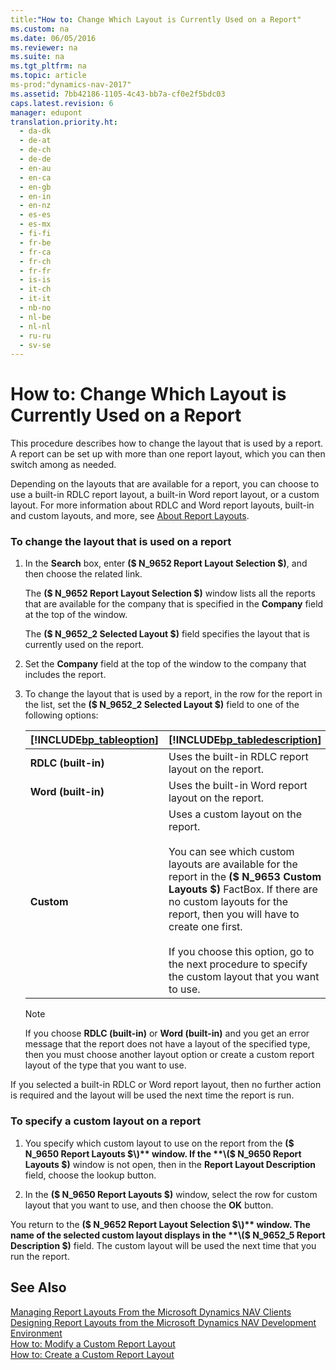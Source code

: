```yaml
---
title:"How to: Change Which Layout is Currently Used on a Report"
ms.custom: na
ms.date: 06/05/2016
ms.reviewer: na
ms.suite: na
ms.tgt_pltfrm: na
ms.topic: article
ms-prod:"dynamics-nav-2017"
ms.assetid: 7bb42186-1105-4c43-bb7a-cf0e2f5bdc03
caps.latest.revision: 6
manager: edupont
translation.priority.ht: 
  - da-dk
  - de-at
  - de-ch
  - de-de
  - en-au
  - en-ca
  - en-gb
  - en-in
  - en-nz
  - es-es
  - es-mx
  - fi-fi
  - fr-be
  - fr-ca
  - fr-ch
  - fr-fr
  - is-is
  - it-ch
  - it-it
  - nb-no
  - nl-be
  - nl-nl
  - ru-ru
  - sv-se
---
```

# How to: Change Which Layout is Currently Used on a Report
This procedure describes how to change the layout that is used by a report. A report can be set up with more than one report layout, which you can then switch among as needed.  
  
 Depending on the layouts that are available for a report, you can choose to use a built\-in RDLC report layout, a built\-in Word report layout, or a custom layout. For more information about RDLC and Word report layouts, built\-in and custom layouts, and more, see [About Report Layouts](../Topic/About%20Report%20Layouts.md).  
  
### To change the layout that is used on a report  
  
1.  In the **Search** box, enter **\($ N\_9652 Report Layout Selection $\)**, and then choose the related link.  
  
     The **\($ N\_9652 Report Layout Selection $\)** window lists all the reports that are available for the company that is specified in the **Company** field at the top of the window.  
  
     The **\($ N\_9652\_2 Selected Layout $\)** field specifies the layout that is currently used on the report.  
  
2.  Set the **Company** field at the top of the window to the company that includes the report.  
  
3.  To change the layout that is used by a report, in the row for the report in the list, set the **\($ N\_9652\_2 Selected Layout $\)** field to one of the following options:  
  
    |[!INCLUDE[bp_tableoption](includes/bp_tableoption_md.md)]|[!INCLUDE[bp_tabledescription](includes/bp_tabledescription_md.md)]|  
    |----------------------------------|---------------------------------------|  
    |**RDLC \(built\-in\)**|Uses the built\-in RDLC report layout on the report.|  
    |**Word \(built\-in\)**|Uses the built\-in Word report layout on the report.|  
    |**Custom**|Uses a custom layout on the report.<br /><br /> You can see which custom layouts are available for the report in the **\($ N\_9653 Custom Layouts $\)** FactBox. If there are no custom layouts for the report, then you will have to create one first.<br /><br /> If you choose this option, go to the next procedure to specify the custom layout that you want to use.|  
  
    > [!NOTE]  
    >  If you choose **RDLC \(built\-in\)** or **Word \(built\-in\)** and you get an error message that the report does not have a layout of the specified type, then you must choose another layout option or create a custom report layout of the type that you want to use.  
  
 If you selected a built\-in RDLC or Word report layout, then no further action is required and the layout will be used the next time the report is run.  
  
### To specify a custom layout on a report  
  
1.  You specify which custom layout to use on the report from the **\($ N\_9650 Report Layouts $\)** window. If the **\($ N\_9650 Report Layouts $\)** window is not open, then in the **Report Layout Description** field, choose the lookup button.  
  
2.  In the **\($ N\_9650 Report Layouts $\)** window, select the row for custom layout that you want to use, and then choose the **OK** button.  
  
 You return to the **\($ N\_9652 Report Layout Selection $\)** window. The name of the selected custom layout displays in the **\($ N\_9652\_5 Report Description $\)** field. The custom layout will be used the next time that you run the report.  
  
## See Also  
 [Managing Report Layouts From the Microsoft Dynamics NAV Clients](../Topic/Managing%20Report%20Layouts%20From%20the%20Microsoft%20Dynamics%20NAV%20Clients.md)   
 [Designing Report Layouts from the Microsoft Dynamics NAV Development Environment](Designing-Report-Layouts-from-the-Microsoft-Dynamics-NAV-Development-Environment.md)   
 [How to: Modify a Custom Report Layout](../Topic/How%20to:%20Modify%20a%20Custom%20Report%20Layout.md)   
 [How to: Create a Custom Report Layout](../Topic/How%20to:%20Create%20a%20Custom%20Report%20Layout.md)